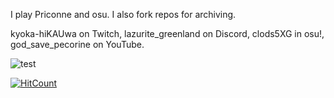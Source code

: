 I play Priconne and osu. I also fork repos for archiving.

kyoka-hiKAUwa on Twitch, lazurite_greenland on Discord, clods5XG in osu!, god_save_pecorine on YouTube.

![test](https://i.postimg.cc/8kmTD6QX/banner.png)


[![HitCount](https://hits.dwyl.com/toadsworth-jr/toadsworth-jr.svg?style=flat-square&show=unique)](http://hits.dwyl.com/toadsworth-jr/toadsworth-jr)
